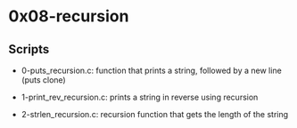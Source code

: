 # 0x08-recursion

## Scripts

- 0-puts_recursion.c:
	function that prints a string, followed by a new line (puts clone)

- 1-print_rev_recursion.c:
	prints a string in reverse using recursion

- 2-strlen_recursion.c:
	recursion function that gets the length of the string
